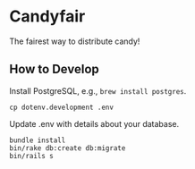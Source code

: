 # Candyfair

The fairest way to distribute candy!

## How to Develop

Install PostgreSQL, e.g., `brew install postgres`.

    cp dotenv.development .env

Update .env with details about your database.

    bundle install
    bin/rake db:create db:migrate
    bin/rails s
